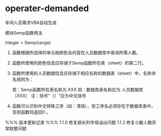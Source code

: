 # operater-demanded
车间人员需求VBA自动生成

模块Semp函数用法

integer = Semp(range)

1. 函数根据所选择的单元格颜色及内容在人员数据库中查询所需人数。
2. 函数所使用的颜色信息应存储于Semp函数所在表（sheet）的第二行。
3. 函数所使用的人员数据信息应存储于相应名称的数据表（sheet）中，名称命名规则为：

	若：Semp函数所在表名称为		XXX
	则：数据库表名称应为				人员数据库（XXX）
	注：括号"（）"应为中文括号
	
4. 函数可以识别中文特殊工序（如：清场），但工序名必须存在于数据库表中，否则函数将返回0 。

%%% 版本更新记录 %%%
1.1.0 修复超长列字母溢出问题
1.1.2 修复小数人数异常取整问题
